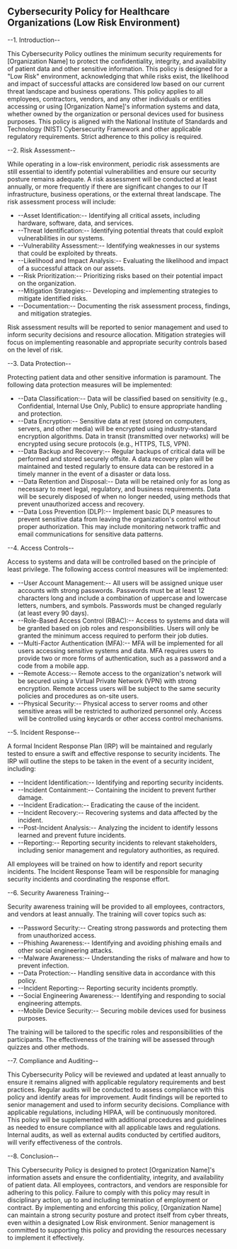## Cybersecurity Policy for Healthcare Organizations (Low Risk Environment)

--1. Introduction--

This Cybersecurity Policy outlines the minimum security requirements for [Organization Name] to protect the confidentiality, integrity, and availability of patient data and other sensitive information. This policy is designed for a "Low Risk" environment, acknowledging that while risks exist, the likelihood and impact of successful attacks are considered low based on our current threat landscape and business operations. This policy applies to all employees, contractors, vendors, and any other individuals or entities accessing or using [Organization Name]'s information systems and data, whether owned by the organization or personal devices used for business purposes. This policy is aligned with the National Institute of Standards and Technology (NIST) Cybersecurity Framework and other applicable regulatory requirements. Strict adherence to this policy is required.

--2. Risk Assessment--

While operating in a low-risk environment, periodic risk assessments are still essential to identify potential vulnerabilities and ensure our security posture remains adequate. A risk assessment will be conducted at least annually, or more frequently if there are significant changes to our IT infrastructure, business operations, or the external threat landscape. The risk assessment process will include:

-   --Asset Identification:-- Identifying all critical assets, including hardware, software, data, and services.
-   --Threat Identification:-- Identifying potential threats that could exploit vulnerabilities in our systems.
-   --Vulnerability Assessment:-- Identifying weaknesses in our systems that could be exploited by threats.
-   --Likelihood and Impact Analysis:-- Evaluating the likelihood and impact of a successful attack on our assets.
-   --Risk Prioritization:-- Prioritizing risks based on their potential impact on the organization.
-   --Mitigation Strategies:-- Developing and implementing strategies to mitigate identified risks.
-   --Documentation:-- Documenting the risk assessment process, findings, and mitigation strategies.

Risk assessment results will be reported to senior management and used to inform security decisions and resource allocation. Mitigation strategies will focus on implementing reasonable and appropriate security controls based on the level of risk.

--3. Data Protection--

Protecting patient data and other sensitive information is paramount. The following data protection measures will be implemented:

-   --Data Classification:-- Data will be classified based on sensitivity (e.g., Confidential, Internal Use Only, Public) to ensure appropriate handling and protection.
-   --Data Encryption:-- Sensitive data at rest (stored on computers, servers, and other media) will be encrypted using industry-standard encryption algorithms. Data in transit (transmitted over networks) will be encrypted using secure protocols (e.g., HTTPS, TLS, VPN).
-   --Data Backup and Recovery:-- Regular backups of critical data will be performed and stored securely offsite. A data recovery plan will be maintained and tested regularly to ensure data can be restored in a timely manner in the event of a disaster or data loss.
-   --Data Retention and Disposal:-- Data will be retained only for as long as necessary to meet legal, regulatory, and business requirements. Data will be securely disposed of when no longer needed, using methods that prevent unauthorized access and recovery.
-   --Data Loss Prevention (DLP):-- Implement basic DLP measures to prevent sensitive data from leaving the organization's control without proper authorization. This may include monitoring network traffic and email communications for sensitive data patterns.

--4. Access Controls--

Access to systems and data will be controlled based on the principle of least privilege. The following access control measures will be implemented:

-   --User Account Management:-- All users will be assigned unique user accounts with strong passwords. Passwords must be at least 12 characters long and include a combination of uppercase and lowercase letters, numbers, and symbols. Passwords must be changed regularly (at least every 90 days).
-   --Role-Based Access Control (RBAC):-- Access to systems and data will be granted based on job roles and responsibilities. Users will only be granted the minimum access required to perform their job duties.
-   --Multi-Factor Authentication (MFA):-- MFA will be implemented for all users accessing sensitive systems and data. MFA requires users to provide two or more forms of authentication, such as a password and a code from a mobile app.
-   --Remote Access:-- Remote access to the organization's network will be secured using a Virtual Private Network (VPN) with strong encryption. Remote access users will be subject to the same security policies and procedures as on-site users.
-   --Physical Security:-- Physical access to server rooms and other sensitive areas will be restricted to authorized personnel only. Access will be controlled using keycards or other access control mechanisms.

--5. Incident Response--

A formal Incident Response Plan (IRP) will be maintained and regularly tested to ensure a swift and effective response to security incidents. The IRP will outline the steps to be taken in the event of a security incident, including:

-   --Incident Identification:-- Identifying and reporting security incidents.
-   --Incident Containment:-- Containing the incident to prevent further damage.
-   --Incident Eradication:-- Eradicating the cause of the incident.
-   --Incident Recovery:-- Recovering systems and data affected by the incident.
-   --Post-Incident Analysis:-- Analyzing the incident to identify lessons learned and prevent future incidents.
-   --Reporting:-- Reporting security incidents to relevant stakeholders, including senior management and regulatory authorities, as required.

All employees will be trained on how to identify and report security incidents. The Incident Response Team will be responsible for managing security incidents and coordinating the response effort.

--6. Security Awareness Training--

Security awareness training will be provided to all employees, contractors, and vendors at least annually. The training will cover topics such as:

-   --Password Security:-- Creating strong passwords and protecting them from unauthorized access.
-   --Phishing Awareness:-- Identifying and avoiding phishing emails and other social engineering attacks.
-   --Malware Awareness:-- Understanding the risks of malware and how to prevent infection.
-   --Data Protection:-- Handling sensitive data in accordance with this policy.
-   --Incident Reporting:-- Reporting security incidents promptly.
-   --Social Engineering Awareness:-- Identifying and responding to social engineering attempts.
-   --Mobile Device Security:-- Securing mobile devices used for business purposes.

The training will be tailored to the specific roles and responsibilities of the participants. The effectiveness of the training will be assessed through quizzes and other methods.

--7. Compliance and Auditing--

This Cybersecurity Policy will be reviewed and updated at least annually to ensure it remains aligned with applicable regulatory requirements and best practices. Regular audits will be conducted to assess compliance with this policy and identify areas for improvement. Audit findings will be reported to senior management and used to inform security decisions. Compliance with applicable regulations, including HIPAA, will be continuously monitored. This policy will be supplemented with additional procedures and guidelines as needed to ensure compliance with all applicable laws and regulations. Internal audits, as well as external audits conducted by certified auditors, will verify effectiveness of the controls.

--8. Conclusion--

This Cybersecurity Policy is designed to protect [Organization Name]'s information assets and ensure the confidentiality, integrity, and availability of patient data. All employees, contractors, and vendors are responsible for adhering to this policy. Failure to comply with this policy may result in disciplinary action, up to and including termination of employment or contract. By implementing and enforcing this policy, [Organization Name] can maintain a strong security posture and protect itself from cyber threats, even within a designated Low Risk environment. Senior management is committed to supporting this policy and providing the resources necessary to implement it effectively.

